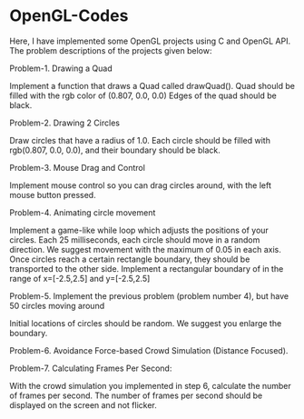 # OpenGL-Codes
Here, I have implemented some OpenGL projects using C and OpenGL API. The problem descriptions of the projects given below:

Problem-1. Drawing a Quad

Implement a function that draws a Quad called drawQuad(). Quad should be filled with the rgb color of (0.807, 0.0, 0.0)
Edges of the quad should be black.


Problem-2. Drawing 2 Circles 

Draw circles that have a radius of 1.0. Each circle should be filled with rgb(0.807, 0.0, 0.0), and their boundary should be black.


Problem-3. Mouse Drag and Control

Implement mouse control so you can drag circles around, with the left mouse button pressed.


Problem-4. Animating circle movement

Implement a game-like while loop which adjusts the positions of your circles. Each 25 milliseconds, each circle should move in a random direction. 
We suggest movement with the maximum of 0.05 in each axis. Once circles reach a certain rectangle boundary, they should be transported to the other side.
Implement a rectangular boundary of in the range of x=[-2.5,2.5] and y=[-2.5,2.5] 


Problem-5. Implement the previous problem (problem number 4), but have 50 circles moving around  


Initial locations of circles should be random. We suggest you enlarge the boundary. 


Problem-6. Avoidance Force-based Crowd Simulation (Distance Focused).


Problem-7. Calculating Frames Per Second:

With the crowd simulation you implemented in step 6, calculate the number of frames per second. The number of frames per second should be displayed on the screen and not flicker.

